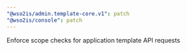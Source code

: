 ```yaml
---
"@wso2is/admin.template-core.v1": patch
"@wso2is/console": patch
---
```


Enforce scope checks for application template API requests
